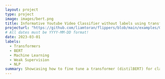 ```yaml
---
layout: project
type: project
image: images/bert.png
title: Informative Youtube Video Classifier without labels using transformers and flippers
projecturl: "https://github.com/liamtoran/flippers/blob/main/examples/Getting_Started.ipynb"
# All dates must be YYYY-MM-DD format!
date: 2023-03-01
labels:
  - Transformers
  - BERT
  - Machine Learning
  - Weak Supervision
  - NLP
summary: Showcasing how to fine tune a transformer (distilBERT) for classification without labels thanks to weak supervision and flippers. The classifier can seperate informative (scientific, historical, ...) from uninformative (music, video game, vlogs, ...) Youtube videos just from their title.
---
```

